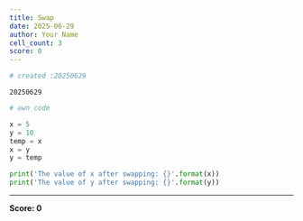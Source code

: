 ```yaml
---
title: Swap
date: 2025-06-29
author: Your Name
cell_count: 3
score: 0
---
```


```python
# created :20250629
```




    20250629




```python
# own code 
```


```python
x = 5
y = 10
temp = x
x = y
y = temp

print('The value of x after swapping: {}'.format(x))
print('The value of y after swapping: {}'.format(y))
```


---
**Score: 0**